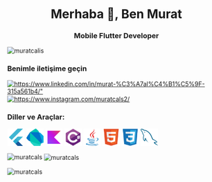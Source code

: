 <h1 align="center">Merhaba 👋, Ben Murat</h1>
<h3 align="center">Mobile Flutter Developer</h3>

<p align="left"> <img src="https://komarev.com/ghpvc/?username=muratcalis&label=Profile%20views&color=0e75b6&style=flat" alt="muratcalis" /> </p>

<h3 align="left">Benimle iletişime geçin</h3>
<p align="left">
<a href="https://www.linkedin.com/in/murat-%C3%A7al%C4%B1%C5%9F-315a561b4/" target="blank"><img align="center" src="https://raw.githubusercontent.com/rahuldkjain/github-profile-readme-generator/master/src/images/icons/Social/linked-in-alt.svg" alt=https://www.linkedin.com/in/murat-%C3%A7al%C4%B1%C5%9F-315a561b4/" height="30" width="40" /></a>
<a href="https://www.instagram.com/muratcals2/" target="blank"><img align="center" src="https://raw.githubusercontent.com/rahuldkjain/github-profile-readme-generator/master/src/images/icons/Social/instagram.svg" alt="https://www.instagram.com/muratcals2/" height="30" width="40" /></a>
</p>

<h3 align="left">Diller ve Araçlar:</h3>
<p align="left">
  <img src="https://github.com/devicons/devicon/blob/master/icons/flutter/flutter-original.svg" alt="Flutter" width="40" height="40"/>  
  <img src="https://github.com/devicons/devicon/blob/master/icons/dart/dart-original.svg" alt="Dart" width="40" height="40"/> 
  <img src="https://github.com/devicons/devicon/blob/master/icons/kotlin/kotlin-original.svg" alt="Kotlin" width="40" height="40"/> 
<img src="https://github.com/devicons/devicon/blob/master/icons/csharp/csharp-original.svg" alt="C#" width="40" height="40"/> 
  <img src="https://github.com/devicons/devicon/blob/master/icons/java/java-original.svg" alt="Java" width="40" height="40"/> 
    <img src="https://github.com/devicons/devicon/blob/master/icons/html5/html5-original.svg" alt="Html" width="40" height="40"/> 
    <img src="https://github.com/devicons/devicon/blob/master/icons/css3/css3-original.svg" alt="Css" width="40" height="40"/> 
    <img src="https://github.com/devicons/devicon/blob/master/icons/mysql/mysql-original.svg" alt="Sql" width="40" height="40"/>  </p>


<p><img align="left" src="https://github-readme-stats.vercel.app/api/top-langs?username=muratcals&show_icons=true&title_color=0d0c0c&locale=en&layout=compact" alt="muratcals" /></p>

<p>&nbsp;<img align="center" src="https://github-readme-stats.vercel.app/api?username=muratcals&show_icons=true&locale=en" alt="muratcals" /></p>

<p><img align="center" src="https://github-readme-streak-stats.herokuapp.com/?user=muratcals&" alt="muratcals" /></p>
